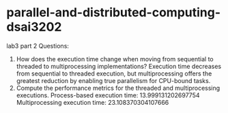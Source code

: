 # parallel-and-distributed-computing-dsai3202
lab3 part 2
Questions:
1) How does the execution time change when moving from sequential to
threaded to multiprocessing implementations?
Execution time decreases from sequential to threaded execution, but multiprocessing offers the greatest reduction by enabling true parallelism for CPU-bound tasks.
2) Compute the performance metrics for the threaded and
multiprocessing executions.
Process-based execution time: 13.999131202697754
Multiprocessing execution time: 23.108370304107666

